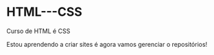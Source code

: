 # HTML---CSS
 Curso de HTML é CSS

Estou aprendendo a criar sites é agora vamos gerenciar o repositórios!